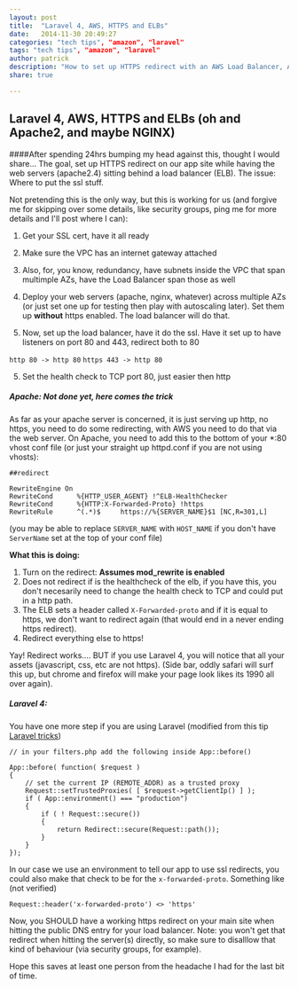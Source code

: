 ```yaml
---
layout: post
title:  "Laravel 4, AWS, HTTPS and ELBs"
date:   2014-11-30 20:49:27
categories: "tech tips", "amazon", "laravel"
tags: "tech tips", "amazon", "laravel"
author: patrick
description: "How to set up HTTPS redirect with an AWS Load Balancer, Apache and Laravel 4"
share: true

---
```

## Laravel 4, AWS, HTTPS and ELBs (oh and Apache2, and maybe NGINX)


####After spending 24hrs bumping my head against this, thought I would share...
The goal, set up HTTPS redirect on our app site while having the web servers (apache2.4) sitting behind a load balancer (ELB).  The issue: Where to put the ssl stuff.

Not pretending this is the only way, but this is working for us (and forgive me for skipping over some details, like security groups, ping me for more details and I'll post where I can):

1. Get your SSL cert, have it all ready

1. Make sure the VPC has an internet gateway attached

2. Also, for, you know, redundancy, have subnets inside the VPC that span multimple AZs, have the Load Balancer span those as well

3. Deploy your web servers (apache, nginx, whatever) across multiple AZs (or just set one up for testing then play with autoscaling later).  Set them up **without** https enabled.  The load balancer will do that.

4. Now, set up the load balancer, have it do the ssl.  Have it set up to have listeners on port 80 and 443, redirect both to 80
 
 `http 80 -> http 80`
 `https 443 -> http 80`

5. Set the health check to TCP port 80, just easier then http

##### Apache: Not done yet, here comes the __trick__
 
 As far as your apache server is concerned, it is just serving up http, no https, you need to do some redirecting, with AWS you need to do that via the web server.  On Apache, you need to add this to the bottom of your *:80 vhost conf file (or just your straight up httpd.conf if you are not using vhosts):

    ##redirect

    RewriteEngine On
    RewriteCond      %{HTTP_USER_AGENT} !^ELB-HealthChecker
    RewriteCond      %{HTTP:X-Forwarded-Proto} !https
    RewriteRule      ^(.*)$     https://%{SERVER_NAME}$1 [NC,R=301,L]

(you may be able to replace `SERVER_NAME` with `HOST_NAME` if you don't have  `ServerName` set at the top of your conf file)

**What this is doing:**

1. Turn on the redirect: **Assumes mod_rewrite is enabled**
2. Does not redirect if is the healthcheck of the elb, if you have this, you don't necesarily need to change the health check to TCP and could put in a http path.
3. The ELB sets a header called `X-Forwarded-proto` and if it is equal to https, we don't want to redirect again (that would end in a never ending https redirect).
4. Redirect everything else to https!


Yay!  Redirect works.... BUT if you use Laravel 4, you will notice that all your assets (javascript, css, etc are not https).  (Side bar, oddly safari will surf this up, but chrome and firefox will make your page look likes its 1990 all over again).


##### Laravel 4:

You have one more step if you are using Laravel (modified from this tip [Laravel tricks](http://www.laravel-tricks.com/tricks/fix-ssl-in-laravel-4-when-server-is-behind-a-load-balancer-or-a-reverse-proxy))


    // in your filters.php add the following inside App::before()

    App::before( function( $request )
    {
        // set the current IP (REMOTE_ADDR) as a trusted proxy
        Request::setTrustedProxies( [ $request->getClientIp() ] );
        if ( App::environment() === "production")
        {
            if ( ! Request::secure())
            {
                return Redirect::secure(Request::path());
            }
        }
    });


In our case we use an environment to tell our app to use ssl redirects, you could also make that check to be for the `x-forwarded-proto`.  Something like (not verified)

    Request::header('x-forwarded-proto') <> 'https'



Now, you SHOULD have a working https redirect on your main site when hitting the public DNS entry for your load balancer.  Note: you won't get that redirect when hitting the server(s) directly, so make sure to disalllow that kind of behaviour (via security groups, for example).

Hope this saves at least one person from the headache I had for the last bit of time.


